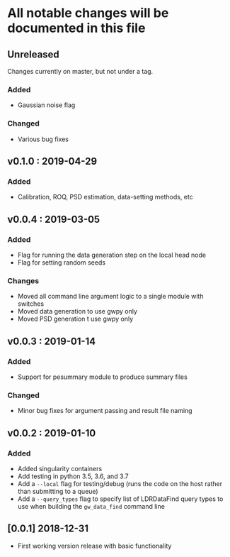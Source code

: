 # All notable changes will be documented in this file

## Unreleased

Changes currently on master, but not under a tag.

### Added
  - Gaussian noise flag

### Changed
  - Various bug fixes

## v0.1.0 : 2019-04-29

### Added
  - Calibration, ROQ, PSD estimation, data-setting methods, etc

## v0.0.4 : 2019-03-05

### Added
  - Flag for running the data generation step on the local head node
  - Flag for setting random seeds

### Changes
  - Moved all command line argument logic to a single module with switches
  - Moved data generation to use gwpy only
  - Moved PSD generation t use gwpy only

## v0.0.3 : 2019-01-14

### Added
  - Support for pesummary module to produce summary files

### Changed
  - Minor bug fixes for argument passing and result file naming

## v0.0.2 : 2019-01-10

### Added
  - Added singularity containers
  - Add testing in python 3.5, 3.6, and 3.7
  - Add a `--local` flag for testing/debug (runs the code on the host rather than submitting to a queue)
  - Add a `--query_types` flag to specify list of LDRDataFind query types to use when building the `gw_data_find` command line

## [0.0.1] 2018-12-31

  - First working version release with basic functionality
